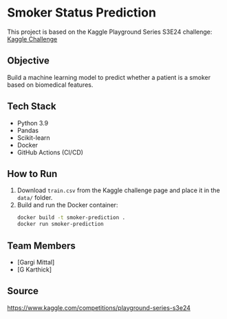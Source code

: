 # Smoker Status Prediction

This project is based on the Kaggle Playground Series S3E24 challenge:  
[Kaggle Challenge](https://www.kaggle.com/competitions/playground-series-s3e24)

## Objective
Build a machine learning model to predict whether a patient is a smoker based on biomedical features.

## Tech Stack
- Python 3.9
- Pandas
- Scikit-learn
- Docker
- GitHub Actions (CI/CD)

## How to Run
1. Download `train.csv` from the Kaggle challenge page and place it in the `data/` folder.
2. Build and run the Docker container:
    ```bash
    docker build -t smoker-prediction .
    docker run smoker-prediction
    ```

## Team Members
- [Gargi Mittal]
- [G Karthick]

## Source
https://www.kaggle.com/competitions/playground-series-s3e24
